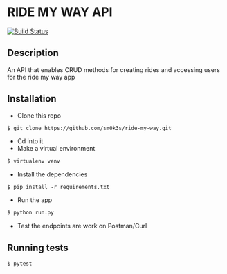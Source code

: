 # RIDE MY WAY API
[![Build Status](https://travis-ci.org/Sm0k3s/Ride-my-way.svg?branch=master)](https://travis-ci.org/Sm0k3s/Ride-my-way)
## Description

An API that enables CRUD methods for creating rides and accessing users for the ride my way app

## Installation

* Clone this repo 

```bash
$ git clone https://github.com/sm0k3s/ride-my-way.git
```
* Cd into it
* Make a virtual environment 

```bash
$ virtualenv venv

```
* Install the dependencies 

```
$ pip install -r requirements.txt
```

* Run the app

 ```bash
 $ python run.py
 ```

* Test the endpoints are work on Postman/Curl

## Running tests
```bash
$ pytest
```
